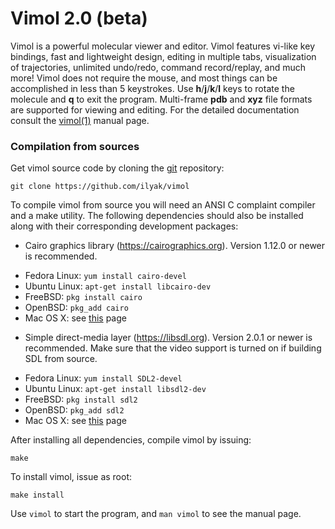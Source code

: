 # Vimol 2.0 (beta)

Vimol is a powerful molecular viewer and editor. Vimol features
vi-like key bindings, fast and lightweight design, editing in multiple tabs,
visualization of trajectories, unlimited undo/redo, command record/replay,
and much more! Vimol does not require the mouse, and most things
can be accomplished in less than 5 keystrokes. Use **h**/**j**/**k**/**l**
keys to rotate the molecule and **q** to exit the program.
Multi-frame **pdb** and **xyz** file formats are supported for viewing
and editing. For the detailed documentation consult
the [vimol(1)](https://vimol.github.io/vimol.1.html) manual page.

### Compilation from sources

Get vimol source code by cloning the [git](https://git-scm.com) repository:

	git clone https://github.com/ilyak/vimol

To compile vimol from source you will need an ANSI C complaint compiler and a
make utility. The following dependencies should also be installed along
with their corresponding development packages:

 * Cairo graphics library (https://cairographics.org). Version 1.12.0 or
   newer is recommended.

  - Fedora Linux: `yum install cairo-devel`
  - Ubuntu Linux: `apt-get install libcairo-dev`
  - FreeBSD: `pkg install cairo`
  - OpenBSD: `pkg_add cairo`
  - Mac OS X: see [this](https://cairographics.org/download/) page

 * Simple direct-media layer (https://libsdl.org). Version 2.0.1 or newer is
   recommended. Make sure that the video support is turned on if building SDL
   from source.

  - Fedora Linux: `yum install SDL2-devel`
  - Ubuntu Linux: `apt-get install libsdl2-dev`
  - FreeBSD: `pkg install sdl2`
  - OpenBSD: `pkg_add sdl2`
  - Mac OS X: see [this](https://libsdl.org/download-2.0.php) page

After installing all dependencies, compile vimol by issuing:

	make

To install vimol, issue as root:

	make install

Use `vimol` to start the program, and `man vimol` to see the manual page.
